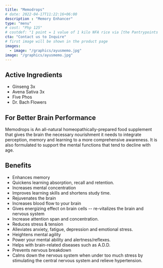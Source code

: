 ```yaml
---
title: "Memodrops"
# date: 2022-04-17T11:22:16+06:00
description : "Memory Enhancer"
type: "menu"
# cost: "Php 125"
# costdef: "1 point = 1 value of 1 kilo NFA rice via [the Pantrypoints system](https://pantrypoints.com)"
cta: "Contact us to Inquire"
# first image will be shown in the product page
images:
  - image: "/graphics/ayusmemo.jpg"
image: "/graphics/ayusmemo.jpg"  
---
```



## Active Ingredients

- Ginseng 3x
- Avena Sativa 3x
- Five Phos
- Dr. Bach Flowers



## For Better Brain Performance

Memodrops is An all-natural homeopathically-prepared food supplement that gives the brain the necessary nourishment it needs to integrate perception, memory and learning to a more comprehensive awareness. It is also formulated to support the mental functions that tend to decline with age.

## Benefits

- Enhances memory
- Quickens learning absorption, recall and retention.
- Increases mental concentration
- Improves learning skills and shortens study time.
- Rejuvenates the brain
- Increases blood flow to your brain
- Gives energizing effect on brain cells -- re-vitalizes the brain and nervous system
- Increase attention span and concentration.
- Reduces stress & tension
- Alleviates anxiety, fatigue, depression and emotional stress.
- Heightens mental agility
- Power your mental ability and alertness/reflexes.
- Helps with brain-related diseases such as A.D.D.
- Prevents nervous breakdown
- Calms down the nervous system when under too much stress by stimulating the central nervous system and relieve hypertension.
<!-- - Helps to promote longevity
- Prevents cardiovascular, circulatory and connective tissue disorders
- combats aging, improves energy and stamina. -->
<!-- - antibacterial, anti-viral, anti-inflammatory, anti-ulcerogenic, anxiolytic, a cerebral tonic, a circulatory stimulant, a diuretic, nervine, vulnerary and aid wound healing. -->
